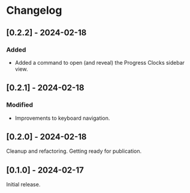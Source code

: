 # Changelog

## [0.2.2] - 2024-02-18

### Added

* Added a command to open (and reveal) the Progress Clocks sidebar view.

## [0.2.1] - 2024-02-18

### Modified

* Improvements to keyboard navigation.

## [0.2.0] - 2024-02-18

Cleanup and refactoring. Getting ready for publication.

## [0.1.0] - 2024-02-17

Initial release.
